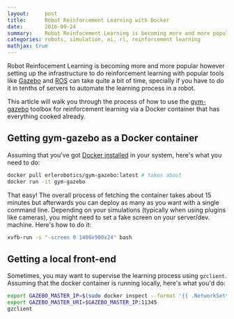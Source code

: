 ```yaml
---
layout:     post
title:      Robot Reinforcement Learning with Docker
date:       2016-09-24
summary:    Robot Reinfocement Learning is becoming more and more popular. This article covers how to use the gym-gazebo toolbox for reinforcement learning is Docker to easily set up a reinforcement learning infrastructure for robots.
categories: robots, simulation, ai, rl, reinforcement learning
mathjax: true
---
```


Robot Reinfocement Learning is becoming more and more popular however setting up the infrastructure to do reinforcement learning with popular tools like [Gazebo](http://gazebosim.org) and [ROS](http://ros.org) can take quite a bit of time, specially if you have to do it in tenths of servers to automate the learning process in a robot. 

 This article will walk you through the process of how to use the [gym-gazebo](https://github.com/erlerobot/gym-gazebo) toolbox for reinforcement learning via a Docker container that has everything cooked already.


 Getting gym-gazebo as a Docker container
 --------------

 Assuming that you've got [Docker installed](https://docs.docker.com/engine/installation/) in your system, here's what you need to do:

 ```bash
 docker pull erlerobotics/gym-gazebo:latest # takes about
 docker run -it gym-gazebo
 ```

 That easy! The overall process of fetching the container takes about 15 minutes but afterwards you can deploy as many as you want with a single command line. Depending on your simulations (typically when using plugins like cameras), you might need to set a fake screen on your server/dev. machine. Here's how to do it:
 ```bash
 xvfb-run -s "-screen 0 1400x900x24" bash
 ```

 Getting a local front-end
 -----------------

 Sometimes, you may want to supervise the learning process using `gzclient`. Assuming that the docker container is running locally, here's what you'd do:

 ```bash
 export GAZEBO_MASTER_IP=$(sudo docker inspect --format '{{ .NetworkSettings.IPAddress }}' "id of running container")
export GAZEBO_MASTER_URI=$GAZEBO_MASTER_IP:11345
gzclient
 ```

